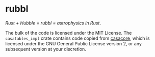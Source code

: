 # rubbl

*Rust + Hubble = rubbl = astrophysics in Rust*.

The bulk of the code is licensed under the MIT License. The `casatables_impl`
crate contains code copied from
[casacore](https://github.com/casacore/casacore), which is licensed under the
GNU General Public License version 2, or any subsequent version at your
discretion.
